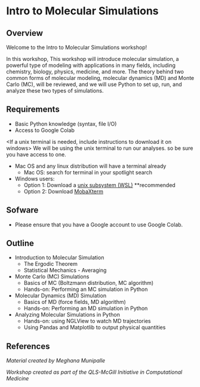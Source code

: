 # Intro to Molecular Simulations

## Overview
Welcome to the Intro to Molecular Simulations workshop!

In this workshop, 
This workshop will introduce molecular simulation, a powerful type of modeling with applications in many fields, including chemistry, biology, physics, medicine, and more. The theory behind two common forms of molecular modeling, molecular dynamics (MD) and Monte Carlo (MC), will be reviewed, and we will use Python to set up, run, and analyze these two types of simulations. 
   
## Requirements
* Basic Python knowledge (syntax, file I/O)
* Access to Google Colab

<If a unix terminal is needed, include instructions to download it on windows>
We will be using the unix terminal to run our analyses. so be sure you have access to one. 
* Mac OS and any linux distribution will have a terminal already
    * Mac OS: search for terminal in your spotlight search
* Windows users: 
    * Option 1: Download a [unix subsystem (WSL)](https://ubuntu.com/tutorials/install-ubuntu-on-wsl2-on-windows-10#1-overview) **recommended
    * Option 2: Download [MobaXterm](https://mobaxterm.mobatek.net/)
   
## Sofware <List of software that will be used during the workshop>
* Please ensure that you have a Google account to use Google Colab.
   
## Outline
* Introduction to Molecular Simulation
   - The Ergodic Theorem
   - Statistical Mechanics - Averaging
* Monte Carlo (MC) Simulations
   - Basics of MC (Boltzmann distribution, MC algorithm)
   - Hands-on: Performing an MC simulation in Python
* Molecular Dynamics (MD) Simulation
   - Basics of MD (force fields, MD algorithm)
   - Hands-on: Performing an MD simulation in Python
* Analyzing Molecular Simulations in Python
   - Hands-on: using NGLView to watch MD trajectories
   - Using Pandas and Matplotlib to output physical quantities

## References
*Material created by Meghana Munipalle*

*Workshop created as part of the QLS-McGill Initiative in Computational Medicine*
